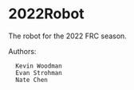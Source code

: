 # 2022Robot
The robot for the 2022 FRC season. 

Authors:

      Kevin Woodman
      Evan Strohman
      Nate Chen
